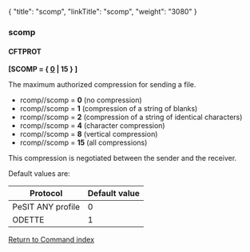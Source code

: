 {
    "title": "scomp",
    "linkTitle": "scomp",
    "weight": "3080"
}<span id="scomp"></span>

### scomp

#### CFTPROT

**\[SCOMP = { <u>0</u> | 15 } \]** 

The maximum authorized compression for sending a file.

- rcomp//scomp
    = <span style="font-weight: bold;">****0****</span> (no compression)
- rcomp//scomp
    = <span style="font-weight: bold;">****1****</span> (compression of a string of
    blanks)
- rcomp//scomp
    = <span style="font-weight: bold;">****2****</span> (compression of a string of
    identical characters)
- rcomp//scomp
    = <span style="font-weight: bold;">****4****</span> (character compression)
- rcomp//scomp
    = <span style="font-weight: bold;">****8****</span> (vertical compression)
- rcomp//scomp
    = <span style="font-weight: bold;">****15****</span> (all compressions)

This compression is negotiated between the sender and the receiver.

Default values are:


| Protocol  | Default value |
| --- | --- |
| PeSIT ANY profile | 0 |
| ODETTE  | 1  |


[Return to Command index](../../)
